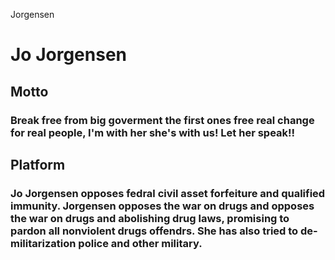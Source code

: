 Jorgensen
# Jo Jorgensen 

## Motto 
  ### Break free from big goverment the first ones free real change for real people, I'm with her she's with us! Let her speak!!

## Platform
### Jo Jorgensen opposes fedral civil asset forfeiture and qualified immunity. Jorgensen opposes the war on drugs and opposes the war on drugs and abolishing drug laws, promising to pardon all nonviolent drugs offendrs. She has also tried to de-militarization police and other military. 
